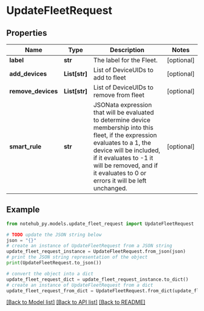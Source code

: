 # UpdateFleetRequest

## Properties

| Name               | Type          | Description                                                                                                                                                                                                                                                        | Notes      |
| ------------------ | ------------- | ------------------------------------------------------------------------------------------------------------------------------------------------------------------------------------------------------------------------------------------------------------------ | ---------- |
| **label**          | **str**       | The label for the Fleet.                                                                                                                                                                                                                                           | [optional] |
| **add_devices**    | **List[str]** | List of DeviceUIDs to add to fleet                                                                                                                                                                                                                                 | [optional] |
| **remove_devices** | **List[str]** | List of DeviceUIDs to remove from fleet                                                                                                                                                                                                                            | [optional] |
| **smart_rule**     | **str**       | JSONata expression that will be evaluated to determine device membership into this fleet, if the expression evaluates to a 1, the device will be included, if it evaluates to -1 it will be removed, and if it evaluates to 0 or errors it will be left unchanged. | [optional] |

## Example

```python
from notehub_py.models.update_fleet_request import UpdateFleetRequest

# TODO update the JSON string below
json = "{}"
# create an instance of UpdateFleetRequest from a JSON string
update_fleet_request_instance = UpdateFleetRequest.from_json(json)
# print the JSON string representation of the object
print(UpdateFleetRequest.to_json())

# convert the object into a dict
update_fleet_request_dict = update_fleet_request_instance.to_dict()
# create an instance of UpdateFleetRequest from a dict
update_fleet_request_from_dict = UpdateFleetRequest.from_dict(update_fleet_request_dict)
```

[[Back to Model list]](../README.md#documentation-for-models) [[Back to API list]](../README.md#documentation-for-api-endpoints) [[Back to README]](../README.md)
